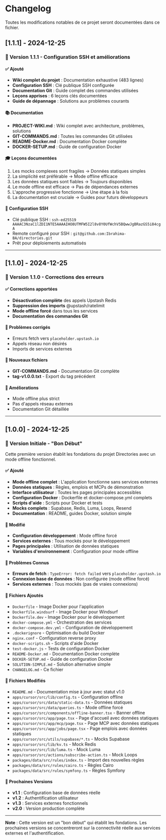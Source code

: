 # Changelog

Toutes les modifications notables de ce projet seront documentées dans ce fichier.

## [1.1.1] - 2024-12-25

### 🔧 Version 1.1.1 - Configuration SSH et améliorations

#### ✅ Ajouté
- **Wiki complet du projet** : Documentation exhaustive (483 lignes)
- **Configuration SSH** : Clé publique SSH configurée
- **Documentation Git** : Guide complet des commandes utilisées
- **Leçons apprises** : 6 leçons clés documentées
- **Guide de dépannage** : Solutions aux problèmes courants

#### 📚 Documentation
- **PROJECT-WIKI.md** : Wiki complet avec architecture, problèmes, solutions
- **GIT-COMMANDS.md** : Toutes les commandes Git utilisées
- **README-Docker.md** : Documentation Docker complète
- **DOCKER-SETUP.md** : Guide de configuration Docker

#### 🎓 Leçons documentées
1. Les mocks complexes sont fragiles → Données statiques simples
2. La simplicité est préférable → Mode offline efficace
3. Les données statiques sont fiables → Toujours disponibles
4. Le mode offline est efficace → Pas de dépendances externes
5. L'approche progressive fonctionne → Une étape à la fois
6. La documentation est cruciale → Guides pour futurs développeurs

#### 🔑 Configuration SSH
- Clé publique SSH : `ssh-ed25519 AAAAC3NzaC1lZDI1NTE5AAAAIHO8UTMFW5I2l8v8Y0UfWchV5BQwwJgBRazGS5i84cgA`
- Remote configuré pour SSH : `git@github.com:Ibrahima-BA/directories.git`
- Prêt pour déploiements automatisés

---

## [1.1.0] - 2024-12-25

### 🔧 Version 1.1.0 - Corrections des erreurs

#### ✅ Corrections apportées
- **Désactivation complète** des appels Upstash Redis
- **Suppression des imports** @upstash/ratelimit
- **Mode offline forcé** dans tous les services
- **Documentation des commandes Git**

#### 🐛 Problèmes corrigés
- Erreurs fetch vers `placeholder.upstash.io`
- Appels réseau non désirés
- Imports de services externes

#### 📁 Nouveaux fichiers
- **GIT-COMMANDS.md** - Documentation Git complète
- **tag-v1.0.0.txt** - Export du tag précédent

#### 🎯 Améliorations
- Mode offline plus strict
- Pas d'appels réseau externes
- Documentation Git détaillée

---

## [1.0.0] - 2024-12-25

### 🎉 Version Initiale - "Bon Début"

Cette première version établit les fondations du projet Directories avec un mode offline fonctionnel.

#### ✅ Ajouté
- **Mode offline complet** : L'application fonctionne sans services externes
- **Données statiques** : Règles, emplois et MCPs de démonstration
- **Interface utilisateur** : Toutes les pages principales accessibles
- **Configuration Docker** : Dockerfile et docker-compose.yml complets
- **Scripts d'aide** : Scripts pour Docker et tests
- **Mocks complets** : Supabase, Redis, Luma, Loops, Resend
- **Documentation** : README, guides Docker, solution simple

#### 🔧 Modifié
- **Configuration développement** : Mode offline forcé
- **Services externes** : Tous mockés pour le développement
- **Pages principales** : Utilisation de données statiques
- **Variables d'environnement** : Configuration pour mode offline

#### 🐛 Problèmes Connus
- **Erreurs de fetch** : `TypeError: fetch failed` vers `placeholder.upstash.io`
- **Connexion base de données** : Non configurée (mode offline forcé)
- **Services externes** : Tous mockés (pas de vraies connexions)

#### 📁 Fichiers Ajoutés
- `Dockerfile` - Image Docker pour l'application
- `Dockerfile.windsurf` - Image Docker pour Windsurf
- `Dockerfile.dev` - Image Docker pour le développement
- `docker-compose.yml` - Orchestration des services
- `docker-compose.dev.yml` - Configuration de développement
- `.dockerignore` - Optimisation du build Docker
- `nginx.conf` - Configuration reverse proxy
- `docker-scripts.sh` - Scripts d'aide Docker
- `test-docker.js` - Tests de configuration Docker
- `README-Docker.md` - Documentation Docker complète
- `DOCKER-SETUP.md` - Guide de configuration Docker
- `SOLUTION-SIMPLE.md` - Solution alternative simple
- `CHANGELOG.md` - Ce fichier

#### 📁 Fichiers Modifiés
- `README.md` - Documentation mise à jour avec statut v1.0
- `apps/cursor/src/lib/config.ts` - Configuration offline
- `apps/cursor/src/data/static-data.ts` - Données statiques
- `apps/cursor/src/data/queries.ts` - Mode offline forcé
- `apps/cursor/src/components/offline-banner.tsx` - Banner offline
- `apps/cursor/src/app/page.tsx` - Page d'accueil avec données statiques
- `apps/cursor/src/app/mcp/page.tsx` - Page MCP avec données statiques
- `apps/cursor/src/app/jobs/page.tsx` - Page emplois avec données statiques
- `apps/cursor/src/utils/supabase/*.ts` - Mocks Supabase
- `apps/cursor/src/lib/kv.ts` - Mock Redis
- `apps/cursor/src/lib/luma.ts` - Mock Luma
- `apps/cursor/src/actions/subscribe-action.ts` - Mock Loops
- `packages/data/src/rules/index.ts` - Import des nouvelles règles
- `packages/data/src/rules/cairo.ts` - Règles Cairo
- `packages/data/src/rules/symfony.ts` - Règles Symfony

#### 🎯 Prochaines Versions
- **v1.1** : Configuration base de données réelle
- **v1.2** : Authentification utilisateur
- **v1.3** : Services externes fonctionnels
- **v2.0** : Version production complète

---

**Note** : Cette version est un "bon début" qui établit les fondations. Les prochaines versions se concentreront sur la connectivité réelle aux services externes et l'authentification.
